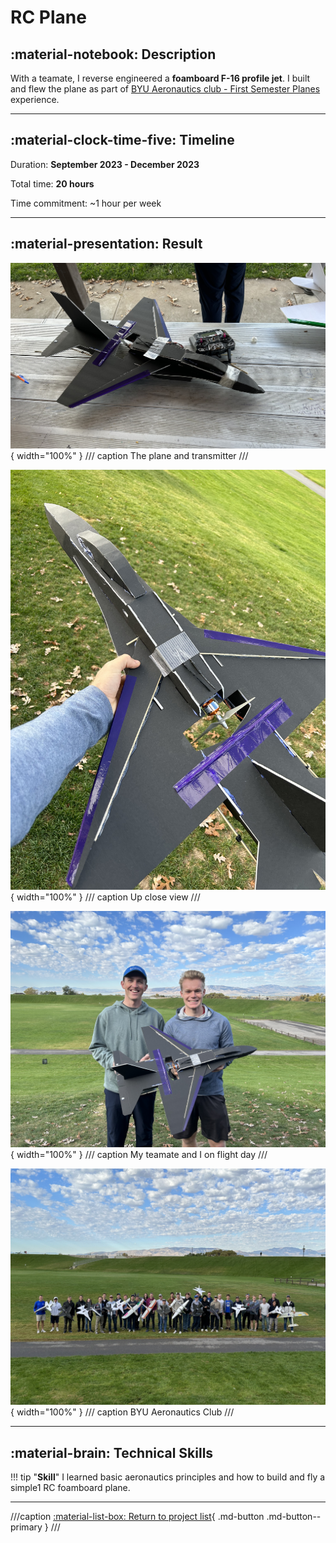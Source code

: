 # RC Plane

## :material-notebook: Description

With a teamate, I reverse engineered a **foamboard F-16 profile jet**. I built and flew the plane as part of [BYU Aeronautics club - First Semester Planes](https://sites.google.com/view/byu-aeronautics/fixed-wing/first-semester-planes) experience.

***

## :material-clock-time-five: Timeline

Duration: **September 2023 - December 2023**

Total time: **20 hours**

Time commitment: ~1 hour per week

***

## :material-presentation: Result

![plane](assets/rc-plane/RC1.jpg){ width="100%" }
/// caption
The plane and transmitter
///

![plane](assets/rc-plane/RC4.jpg){ width="100%" }
/// caption
Up close view
///

![plane](assets/rc-plane/RC2.jpg){ width="100%" }
/// caption
My teamate and I on flight day
///

![plane](assets/rc-plane/RC3.JPG){ width="100%" }
/// caption
BYU Aeronautics Club
///

***

## :material-brain: Technical Skills

!!! tip "**Skill**"
    I learned basic aeronautics principles and how to build and fly a simple1 RC foamboard plane.

***
///caption
[:material-list-box: Return to project list](/project-portfolio/complete-project-portfolio/#__tabbed_1_2){ .md-button .md-button--primary }
///